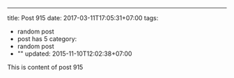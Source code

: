 ---
title: Post 915
date: 2017-03-11T17:05:31+07:00
tags:
  - random post
  - post has 5
category:
  - random post
  - ""
updated: 2015-11-10T12:02:38+07:00

This is content of post 915